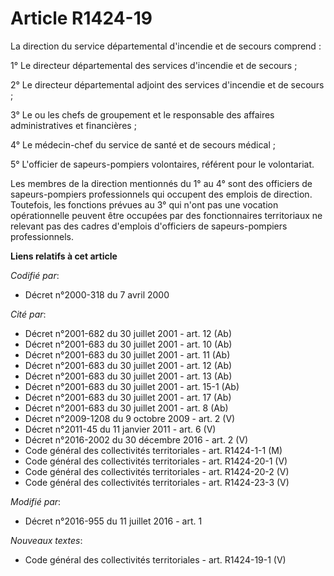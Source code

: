 # Article R1424-19

La direction du service départemental d'incendie et de secours comprend :

1° Le directeur départemental des services d'incendie et de secours ;

2° Le directeur départemental adjoint des services d'incendie et de secours ;

3° Le ou les chefs de groupement et le responsable des affaires administratives et financières ;

4° Le médecin-chef du service de santé et de secours médical ;

5° L'officier de sapeurs-pompiers volontaires, référent pour le volontariat.

Les membres de la direction mentionnés du 1° au 4° sont des officiers de sapeurs-pompiers professionnels qui occupent des
emplois de direction. Toutefois, les fonctions prévues au 3° qui n'ont pas une vocation opérationnelle peuvent être occupées
par des fonctionnaires territoriaux ne relevant pas des cadres d'emplois d'officiers de sapeurs-pompiers professionnels.

**Liens relatifs à cet article**

_Codifié par_:

  - Décret n°2000-318 du 7 avril 2000

_Cité par_:

  - Décret n°2001-682 du 30 juillet 2001 - art. 12 (Ab)
  - Décret n°2001-683 du 30 juillet 2001 - art. 10 (Ab)
  - Décret n°2001-683 du 30 juillet 2001 - art. 11 (Ab)
  - Décret n°2001-683 du 30 juillet 2001 - art. 12 (Ab)
  - Décret n°2001-683 du 30 juillet 2001 - art. 13 (Ab)
  - Décret n°2001-683 du 30 juillet 2001 - art. 15-1 (Ab)
  - Décret n°2001-683 du 30 juillet 2001 - art. 17 (Ab)
  - Décret n°2001-683 du 30 juillet 2001 - art. 8 (Ab)
  - Décret n°2009-1208 du 9 octobre 2009 - art. 2 (V)
  - Décret n°2011-45 du 11 janvier 2011 - art. 6 (V)
  - Décret n°2016-2002 du 30 décembre 2016 - art. 2 (V)
  - Code général des collectivités territoriales - art. R1424-1-1 (M)
  - Code général des collectivités territoriales - art. R1424-20-1 (V)
  - Code général des collectivités territoriales - art. R1424-20-2 (V)
  - Code général des collectivités territoriales - art. R1424-23-3 (V)

_Modifié par_:

  - Décret n°2016-955 du 11 juillet 2016 - art. 1

_Nouveaux textes_:

  - Code général des collectivités territoriales - art. R1424-19-1 (V)
